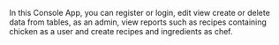 In this Console App, you can register or login, edit view create or delete data from tables, as an admin, view reports such as recipes containing chicken as a user and create recipes and ingredients as chef. 
